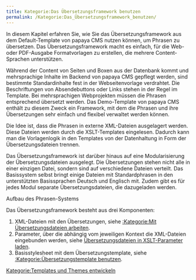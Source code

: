 ```yaml
---
title: Kategorie:Das Übersetzungsframework benutzen
permalink: /Kategorie:Das_Übersetzungsframework_benutzen/
---
```


In diesem Kapitel erfahren Sie, wie Sie das Übersetzungsframework aus dem Default-Template von papaya CMS nutzen können, um Phrasen zu übersetzen. Das Übersetzungsframework macht es einfach, für die Web- oder PDF-Ausgabe Formatvorlagen zu erstellen, die mehrere Content-Sprachen unterstützen.

Während der Content von Seiten und Boxen aus der Datenbank kommt und mehrsprachige Inhalte im Backend von papaya CMS gepflegt werden, sind bestimmte Standardinhalte fest in der Webseitenvorlage verdrahtet. Die Beschriftungen von Absendebuttons oder Links stehen in der Regel im Template. Bei mehrsprachigen Webprojekten müssen die Phrasen entsprechend übersetzt werden. Das Demo-Template von papaya CMS enthält zu diesem Zweck ein Framework, mit dem die Phrasen und ihre Übersetzungen sehr einfach und flexibel verwaltet werden können.

Die Idee ist, dass die Phrasen in externe XML-Dateien ausgelagert werden. Diese Dateien werden durch die XSLT-Templates eingelesen. Dadurch kann man die Vorlagenlogik in den Templates von der Datenhaltung in Form der Übersetzungsdateien trennen.

Das Übersetzungsframework ist darüber hinaus auf eine Modularisierung der Übersetzungsdateien ausgelegt. Die Übersetzungen stehen nicht alle in einer einzigen Datei, sondern sind auf verschiedene Dateien verteilt. Das Basissystem selbst bringt einige Dateien mit Standardphrasen in den unterstützten Basissprachen Deutsch und Englisch mit. Zudem gibt es für jedes Modul separate Übersetzungsdateien, die dazugeladen werden.

Aufbau des Phrasen-Systems

Das Übersetzungsframework besteht aus drei Komponenten:

1.  XML-Dateien mit den Übersetzungen, siehe [:Kategorie:Mit Übersetzungsdateien arbeiten](/:Kategorie:Mit_Übersetzungsdateien_arbeiten ).
2.  Parameter, über die abhängig vom jeweiligen Kontext die XML-Dateien eingebunden werden, siehe [Übersetzungsdateien in XSLT-Parameter laden](/Übersetzungsdateien_in_XSLT-Parameter_laden ).
3.  Basisstylesheet mit dem Übersetzungstemplate, siehe [:Kategorie:Übersetzungstemplate benutzen](/:Kategorie:Übersetzungstemplate_benutzen ).

[Kategorie:Templates und Themes entwickeln](/Kategorie:Templates_und_Themes_entwickeln )